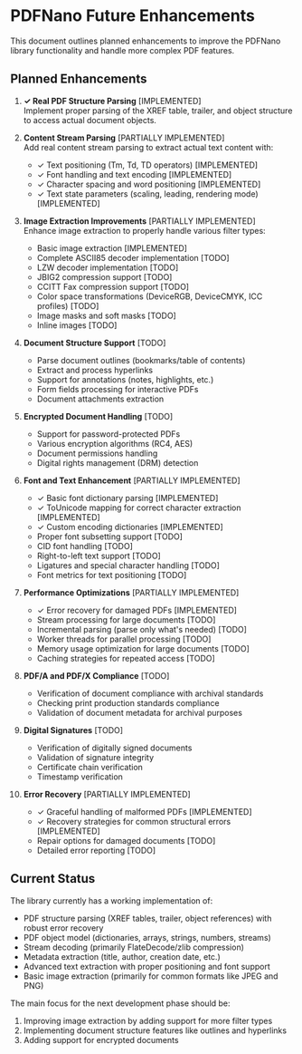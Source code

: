 # PDFNano Future Enhancements

This document outlines planned enhancements to improve the PDFNano library functionality and handle more complex PDF features.

## Planned Enhancements

1. **✓ Real PDF Structure Parsing** [IMPLEMENTED]  
   Implement proper parsing of the XREF table, trailer, and object structure to access actual document objects.

2. **Content Stream Parsing** [PARTIALLY IMPLEMENTED]  
   Add real content stream parsing to extract actual text content with:
   - ✓ Text positioning (Tm, Td, TD operators) [IMPLEMENTED]
   - ✓ Font handling and text encoding [IMPLEMENTED]
   - ✓ Character spacing and word positioning [IMPLEMENTED]
   - ✓ Text state parameters (scaling, leading, rendering mode) [IMPLEMENTED]

3. **Image Extraction Improvements** [PARTIALLY IMPLEMENTED]  
   Enhance image extraction to properly handle various filter types:
   - Basic image extraction [IMPLEMENTED]
   - Complete ASCII85 decoder implementation [TODO]
   - LZW decoder implementation [TODO]
   - JBIG2 compression support [TODO]
   - CCITT Fax compression support [TODO]
   - Color space transformations (DeviceRGB, DeviceCMYK, ICC profiles) [TODO]
   - Image masks and soft masks [TODO]
   - Inline images [TODO]

4. **Document Structure Support** [TODO]  
   - Parse document outlines (bookmarks/table of contents)
   - Extract and process hyperlinks
   - Support for annotations (notes, highlights, etc.)
   - Form fields processing for interactive PDFs
   - Document attachments extraction

5. **Encrypted Document Handling** [TODO]  
   - Support for password-protected PDFs
   - Various encryption algorithms (RC4, AES)
   - Document permissions handling
   - Digital rights management (DRM) detection

6. **Font and Text Enhancement** [PARTIALLY IMPLEMENTED]  
   - ✓ Basic font dictionary parsing [IMPLEMENTED]
   - ✓ ToUnicode mapping for correct character extraction [IMPLEMENTED]
   - ✓ Custom encoding dictionaries [IMPLEMENTED]
   - Proper font subsetting support [TODO]
   - CID font handling [TODO]
   - Right-to-left text support [TODO]
   - Ligatures and special character handling [TODO]
   - Font metrics for text positioning [TODO]

7. **Performance Optimizations** [PARTIALLY IMPLEMENTED]  
   - ✓ Error recovery for damaged PDFs [IMPLEMENTED]
   - Stream processing for large documents [TODO]
   - Incremental parsing (parse only what's needed) [TODO]
   - Worker threads for parallel processing [TODO]
   - Memory usage optimization for large documents [TODO]
   - Caching strategies for repeated access [TODO]

8. **PDF/A and PDF/X Compliance** [TODO]  
   - Verification of document compliance with archival standards
   - Checking print production standards compliance
   - Validation of document metadata for archival purposes

9. **Digital Signatures** [TODO]  
   - Verification of digitally signed documents
   - Validation of signature integrity
   - Certificate chain verification
   - Timestamp verification

10. **Error Recovery** [PARTIALLY IMPLEMENTED]  
    - ✓ Graceful handling of malformed PDFs [IMPLEMENTED]
    - ✓ Recovery strategies for common structural errors [IMPLEMENTED]
    - Repair options for damaged documents [TODO]
    - Detailed error reporting [TODO]

## Current Status

The library currently has a working implementation of:
- PDF structure parsing (XREF tables, trailer, object references) with robust error recovery
- PDF object model (dictionaries, arrays, strings, numbers, streams)
- Stream decoding (primarily FlateDecode/zlib compression)
- Metadata extraction (title, author, creation date, etc.)
- Advanced text extraction with proper positioning and font support
- Basic image extraction (primarily for common formats like JPEG and PNG)

The main focus for the next development phase should be:
1. Improving image extraction by adding support for more filter types
2. Implementing document structure features like outlines and hyperlinks
3. Adding support for encrypted documents 